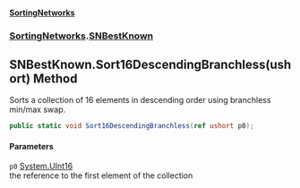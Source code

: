 #### [SortingNetworks](index.md 'index')
### [SortingNetworks](SortingNetworks.md 'SortingNetworks').[SNBestKnown](SortingNetworks_SNBestKnown.md 'SortingNetworks.SNBestKnown')
## SNBestKnown.Sort16DescendingBranchless(ushort) Method
Sorts a collection of 16 elements in descending order using branchless min/max swap.  
```csharp
public static void Sort16DescendingBranchless(ref ushort p0);
```
#### Parameters
<a name='SortingNetworks_SNBestKnown_Sort16DescendingBranchless(ushort)_p0'></a>
`p0` [System.UInt16](https://docs.microsoft.com/en-us/dotnet/api/System.UInt16 'System.UInt16')  
the reference to the first element of the collection
  
